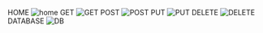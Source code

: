 HOME
![home](https://github.com/user-attachments/assets/38c0c31c-461a-4a01-be8e-ab022045696e)
GET
![GET](https://github.com/user-attachments/assets/70b40f21-d435-4b29-b484-ffb1260d9630)
POST
![POST](https://github.com/user-attachments/assets/c47e83cd-c1ec-41da-b0da-97f1dbfb1429)
PUT
![PUT](https://github.com/user-attachments/assets/5bd4ee5e-0b8a-4b0f-a7fb-6799c2b24591)
DELETE
![DELETE](https://github.com/user-attachments/assets/3495d619-26ae-44d6-b2cd-e2dfe2990bf1)
DATABASE
![DB](https://github.com/user-attachments/assets/c0e9cb34-bcb4-46f3-b411-0a897ff7e186)




